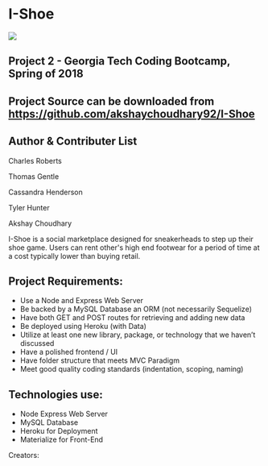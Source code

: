 # I-Shoe 
![](https://imgur.com/a/uuX8d)
## Project 2 - Georgia Tech Coding Bootcamp, Spring of 2018
## Project Source can be downloaded from https://github.com/akshaychoudhary92/I-Shoe 

## Author & Contributer List
Charles Roberts

Thomas Gentle

Cassandra Henderson

Tyler Hunter

Akshay Choudhary

I-Shoe is a social marketplace designed for sneakerheads to step up their shoe game. 
Users can rent other's high end footwear for a period of time at a cost typically lower than buying retail.



## Project Requirements:

- Use a Node and Express Web Server
- Be backed by a MySQL Database an ORM (not necessarily Sequelize)
- Have both GET and POST routes for retrieving and adding new data
- Be deployed using Heroku (with Data)
- Utilize at least one new library, package, or technology that we haven’t discussed
- Have a polished frontend / UI
- Have folder structure that meets MVC Paradigm
- Meet good quality coding standards (indentation, scoping, naming)


## Technologies use:
- Node Express Web Server
- MySQL Database
- Heroku for Deployment
- Materialize for Front-End


Creators: 

